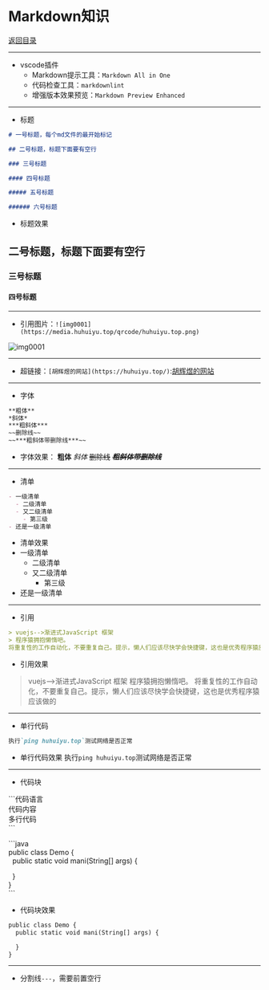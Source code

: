 # Markdown知识

[返回目录](../README.md)

---

- vscode插件
  - Markdown提示工具：`Markdown All in One`
  - 代码检查工具：`markdownlint`
  - 增强版本效果预览：`Markdown Preview Enhanced`  

---

- 标题

```markdown
# 一号标题，每个md文件的最开始标记

## 二号标题，标题下面要有空行

### 三号标题

#### 四号标题

##### 五号标题

###### 六号标题
```

- 标题效果

## 二号标题，标题下面要有空行

### 三号标题

#### 四号标题

---

- 引用图片：`![img0001](https://media.huhuiyu.top/qrcode/huhuiyu.top.png)`

![img0001](https://media.huhuiyu.top/qrcode/huhuiyu.top.png)

---

- 超链接：`[胡辉煜的网站](https://huhuiyu.top/)`:[胡辉煜的网站](https://huhuiyu.top/)

---

- 字体

```txt
**粗体**
*斜体*
***粗斜体***
~~删除线~~
~~***粗斜体带删除线***~~
```

- 字体效果： **粗体** *斜体* ~~删除线~~ ~~***粗斜体带删除线***~~

---

- 清单

```markdown
- 一级清单
  - 二级清单
  - 又二级清单
    - 第三级
- 还是一级清单
```

- 清单效果
- 一级清单
  - 二级清单
  - 又二级清单
    - 第三级
- 还是一级清单

---

- 引用

```markdown
> vuejs-->渐进式JavaScript 框架
> 程序猿拥抱懒惰吧。  
将重复性的工作自动化，不要重复自己。提示，懒人们应该尽快学会快捷键，这也是优秀程序猿应该做的
```

- 引用效果

> vuejs-->渐进式JavaScript 框架
> 程序猿拥抱懒惰吧。
将重复性的工作自动化，不要重复自己。提示，懒人们应该尽快学会快捷键，这也是优秀程序猿应该做的

---

- 单行代码

```markdown
执行`ping huhuiyu.top`测试网络是否正常
```

- 单行代码效果
执行`ping huhuiyu.top`测试网络是否正常

---

- 代码块

&#96;&#96;&#96;代码语言  
代码内容  
多行代码  
&#96;&#96;&#96;  

&#96;&#96;&#96;java  
public class Demo {  
&nbsp;&nbsp;public static void mani(String[] args) {  
  
&nbsp;&nbsp;}  
}  
&#96;&#96;&#96;  

- 代码块效果

```txt
public class Demo {
  public static void mani(String[] args) {

  }
}
```

---

- 分割线`---`，需要前置空行

<!-- js处理背景和css样式 -->
<script type="module" src="https://huhuiyu.top/js/github.js"></script>
